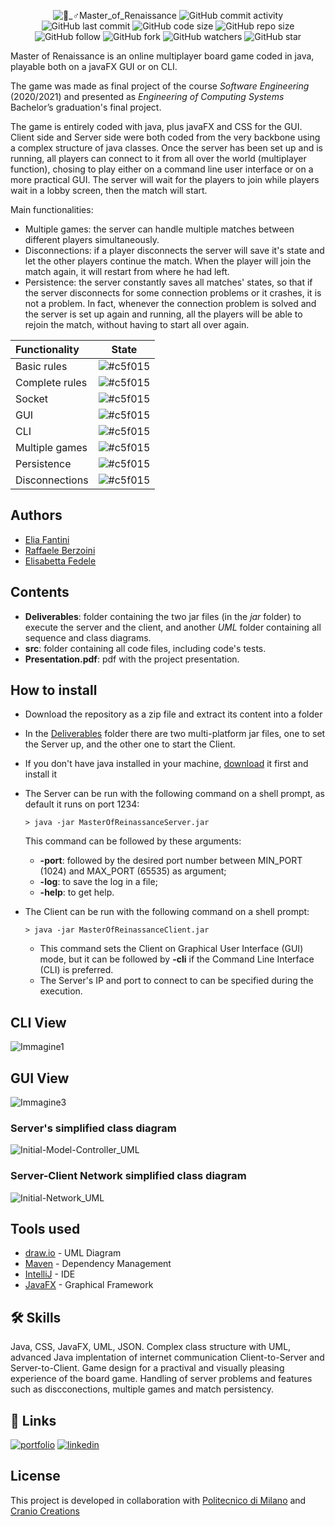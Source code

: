 <p align="center">
  <img alt="🧝_♂️Master_of_Renaissance" src="https://user-images.githubusercontent.com/62103572/182853946-59f2b6f0-6023-4cf4-a3fc-8db3c3218912.png">
  <img alt="GitHub commit activity" src="https://img.shields.io/github/commit-activity/y/EliaFantini/Master-of-Renaissance-A-java-online-multiplayer-board-game">
  <img alt="GitHub last commit" src="https://img.shields.io/github/last-commit/EliaFantini/Master-of-Renaissance-A-java-online-multiplayer-board-game">
  <img alt="GitHub code size" src="https://img.shields.io/github/languages/code-size/EliaFantini/Master-of-Renaissance-A-java-online-multiplayer-board-game">
  <img alt="GitHub repo size" src="https://img.shields.io/github/repo-size/EliaFantini/Master-of-Renaissance-A-java-online-multiplayer-board-game">
  <img alt="GitHub follow" src="https://img.shields.io/github/followers/EliaFantini?label=Follow">
  <img alt="GitHub fork" src="https://img.shields.io/github/forks/EliaFantini/Master-of-Renaissance-A-java-online-multiplayer-board-game?label=Fork">
  <img alt="GitHub watchers" src="https://img.shields.io/github/watchers/EliaFantini/Master-of-Renaissance-A-java-online-multiplayer-board-game?abel=Watch">
  <img alt="GitHub star" src="https://img.shields.io/github/stars/EliaFantini/Master-of-Renaissance-A-java-online-multiplayer-board-game?style=social">
</p>

Master of Renaissance is an online multiplayer board game coded in java, playable both on a javaFX GUI or on CLI. 

The game was made as final project of the course *Software Engineering* (2020/2021) and presented as *Engineering of Computing Systems* Bachelor’s graduation's final project. 

The game is entirely coded with java, plus javaFX and CSS for the GUI. Client side and Server side were both coded from the very backbone using a complex structure of java classes. Once the server has been set up and is running, all players can connect to it from all over the world (multiplayer function), chosing to play either on a command line user interface or on a more practical GUI. The server will wait for the players to join while players wait in a lobby screen, then the match will start. 

Main functionalities:
- Multiple games: the server can handle multiple matches between different players simultaneously.
- Disconnections: if a player disconnects the server will save it's state and let the other players continue the match. When the player will join the match again, it will restart from where he had left.
- Persistence: the server constantly saves all matches' states, so that if the server disconnects for some connection problems or it crashes, it is not a problem. In fact, whenever the connection problem is solved and the server is set up again and running, all the players will be able to rejoin the match, without having to start all over again.

| Functionality | State |
|:-----------------------|:------------------------------------:|
| Basic rules | ![#c5f015](https://via.placeholder.com/15/c5f015/c5f015.png)|
| Complete rules | ![#c5f015](https://via.placeholder.com/15/c5f015/c5f015.png) |
| Socket | ![#c5f015](https://via.placeholder.com/15/c5f015/c5f015.png) |
| GUI | ![#c5f015](https://via.placeholder.com/15/c5f015/c5f015.png) |
| CLI | ![#c5f015](https://via.placeholder.com/15/c5f015/c5f015.png)|
| Multiple games | ![#c5f015](https://via.placeholder.com/15/c5f015/c5f015.png) |
| Persistence | ![#c5f015](https://via.placeholder.com/15/c5f015/c5f015.png) |
| Disconnections | ![#c5f015](https://via.placeholder.com/15/c5f015/c5f015.png) |


## Authors
- [Elia Fantini](https://www.github.com/EliaFantini)
- [Raffaele Berzoini](https://github.com/RaffaeleBerzoini)
- [Elisabetta Fedele](https://github.com/elisabettafedele)

## Contents
* **Deliverables**: folder containing the two jar files (in the *jar* folder) to execute the server and the client, and another *UML* folder containing all sequence and class diagrams.
* **src**: folder containing all code files, including code's tests.
* **Presentation.pdf**: pdf with the project presentation.

## How to install
- Download the repository as a zip file and extract its content into a folder
- In the [Deliverables](Deliverables) folder there are two multi-platform jar files, one to set the Server up, and the other one to start the Client.
- If you don't have java installed in your machine, [download](https://www.java.com/download/manual.jsp) it first and install it
- The Server can be run with the following command on a shell prompt, as default it runs on port 1234:
    ```shell
    > java -jar MasterOfReinassanceServer.jar
    ```
  This command can be followed by these arguments:
  - **-port**: followed by the desired port number between MIN_PORT (1024) and MAX_PORT (65535) as argument;
  - **-log**: to save the log in a file;
  - **-help**: to get help.

- The Client can be run with the following command on a shell prompt:
    ```shell
    > java -jar MasterOfReinassanceClient.jar
    ```
    - This command sets the Client on Graphical User Interface (GUI) mode, but it can be followed by **-cli** if the Command Line Interface (CLI) is preferred.
    - The Server's IP and port to connect to can be specified during the execution.
    



## CLI View
![Immagine1](https://user-images.githubusercontent.com/62103572/131249493-2e6940a1-c5e1-4ad9-b803-a3c2131cd2c2.png)

## GUI View
![Immagine3](https://user-images.githubusercontent.com/62103572/131249497-571b9ab9-b9ee-4295-8fef-343e32dc52f5.png)

### Server's simplified class diagram
![Initial-Model-Controller_UML](https://user-images.githubusercontent.com/62103572/182864378-08be4ee4-04d1-4e41-a8f6-d6f71503557c.png)
### Server-Client Network simplified class diagram
![Initial-Network_UML](https://user-images.githubusercontent.com/62103572/182864401-a7a269e0-76fc-4369-b254-fdccb1022ae5.png)

## Tools used
* [draw.io](http://draw.io) - UML Diagram
* [Maven](https://maven.apache.org/) - Dependency Management
* [IntelliJ](https://www.jetbrains.com/idea/) - IDE
* [JavaFX](https://openjfx.io) - Graphical Framework
## 🛠 Skills
Java, CSS, JavaFX, UML, JSON. Complex class structure with UML, advanced Java implentation of internet communication Client-to-Server and Server-to-Client. Game design for a practival and visually pleasing experience of the board game. Handling of server problems and features such as discconections, multiple games and match persistency.
## 🔗 Links
[![portfolio](https://img.shields.io/badge/my_portfolio-000?style=for-the-badge&logo=ko-fi&logoColor=white)](https://github.com/EliaFantini/)
[![linkedin](https://img.shields.io/badge/linkedin-0A66C2?style=for-the-badge&logo=linkedin&logoColor=white)](https://www.linkedin.com/in/-elia-fantini/)

## License

This project is developed in collaboration with [Politecnico di Milano](https://www.polimi.it) and [Cranio Creations](http://www.craniocreations.it)
